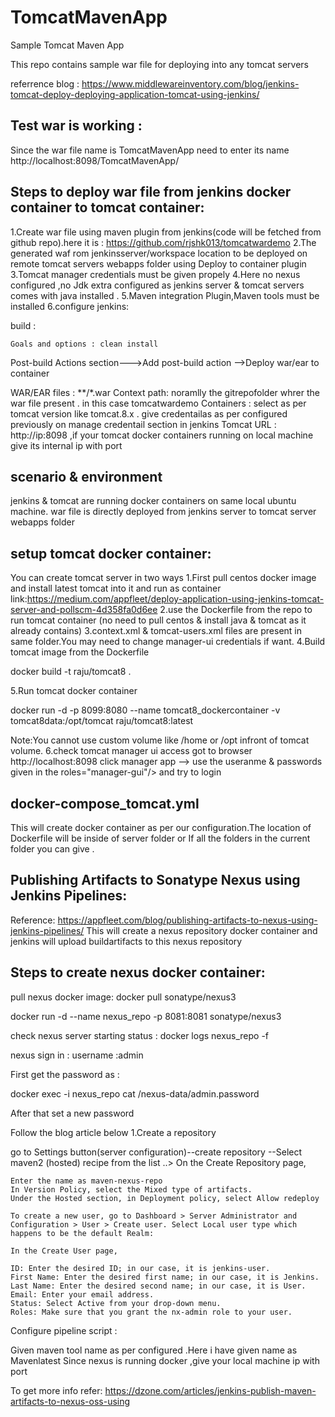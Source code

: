 # TomcatMavenApp
Sample Tomcat Maven App


This repo contains sample war file for deploying into any tomcat servers 


referrence blog : https://www.middlewareinventory.com/blog/jenkins-tomcat-deploy-deploying-application-tomcat-using-jenkins/

Test war is working :
--------------------
Since the war file name is TomcatMavenApp need to enter its name
http://localhost:8098/TomcatMavenApp/

Steps to deploy war file from jenkins docker container  to tomcat container:
-----------------------------------------------------------------------------
1.Create war file using maven plugin from jenkins(code will be fetched from github repo).here it is : https://github.com/rjshk013/tomcatwardemo
2.The generated waf rom jenkinsserver/workspace location to be deployed on remote tomcat servers webapps folder using Deploy to container plugin
3.Tomcat manager credentials must be given propely
4.Here no nexus configured ,no Jdk extra configured as jenkins server  & tomcat servers comes with java installed .
5.Maven integration Plugin,Maven tools must be installed 
6.configure jenkins:

build :

 	Goals and options : clean install
Post-build Actions section--->Add post-build action -->Deploy war/ear to container

WAR/EAR files : **/*.war
Context path: noramlly the gitrepofolder whrer the war file present . in this case  tomcatwardemo
Containers : select as per tomcat version like tomcat.8.x .
give credentailas as per configured previously on manage credentail section in jenkins 
Tomcat URL : http://ip:8098 ,if your tomcat docker containers running on local machine give its internal ip with port


scenario & environment
------------------------
jenkins & tomcat are running docker containers on same local ubuntu machine.
war file is directly deployed from jenkins server to tomcat server webapps folder

setup tomcat docker container:
-----------------------------

You can create tomcat server in two ways 
1.First pull centos docker image and install latest tomcat into it and run as container
link:https://medium.com/appfleet/deploy-application-using-jenkins-tomcat-server-and-pollscm-4d358fa0d6ee
2.use the Dockerfile from the repo to run tomcat container (no need to pull centos & install java & tomcat as it already contains)
3.context.xml & tomcat-users.xml files are present in same folder.You may need to change manager-ui credentials if want.
4.Build tomcat image from the Dockerfile

docker build -t raju/tomcat8 .

5.Run tomcat docker container 

docker run -d -p 8099:8080 --name tomcat8_dockercontainer -v tomcat8data:/opt/tomcat raju/tomcat8:latest

Note:You cannot use custom volume like /home or /opt infront of tomcat volume.
6.check tomcat manager ui access
got to browser http://localhost:8098 click manager app --> use the useranme & passwords given in the roles="manager-gui"/> and try to login


docker-compose_tomcat.yml
-------------------------

This will create docker container as per our configuration.The location of Dockerfile will be inside of server folder or If all the folders in the current folder you can give . 


Publishing Artifacts to Sonatype Nexus using Jenkins Pipelines:
----------------------------------------------------------------
Reference: https://appfleet.com/blog/publishing-artifacts-to-nexus-using-jenkins-pipelines/
This will create a nexus repository docker container and jenkins will upload buildartifacts to this nexus repository

Steps to create nexus docker container:
----------------------------------------
pull nexus docker image:
docker pull sonatype/nexus3

docker run -d --name nexus_repo -p 8081:8081 sonatype/nexus3

check nexus server starting status :
docker logs nexus_repo -f 

nexus sign in :
username :admin

First get the password as :

docker exec -i nexus_repo cat /nexus-data/admin.password

After that set a new password

Follow the blog article below
1.Create a repository

go to Settings button(server configuration)--create repository --Select maven2 (hosted) recipe from the list ..>
On the Create Repository page,

    Enter the name as maven-nexus-repo
    In Version Policy, select the Mixed type of artifacts.
    Under the Hosted section, in Deployment policy, select Allow redeploy
    
    To create a new user, go to Dashboard > Server Administrator and Configuration > User > Create user. Select Local user type which happens to be the default Realm:
    
    In the Create User page,

    ID: Enter the desired ID; in our case, it is jenkins-user.
    First Name: Enter the desired first name; in our case, it is Jenkins.
    Last Name: Enter the desired second name; in our case, it is User.
    Email: Enter your email address.
    Status: Select Active from your drop-down menu.
    Roles: Make sure that you grant the nx-admin role to your user.


Configure pipeline script :

Given maven tool name as per configured .Here i have given name as Mavenlatest
Since nexus is running docker ,give your local machine ip with port 

To get more info refer: https://dzone.com/articles/jenkins-publish-maven-artifacts-to-nexus-oss-using

